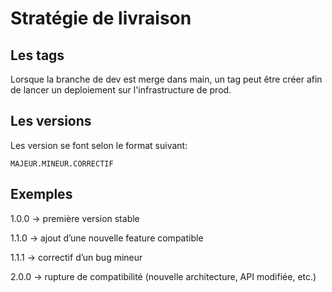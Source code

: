 
# Stratégie de livraison

## Les tags

Lorsque la branche de dev est merge dans main, un tag peut être créer afin de lancer un deploiement sur l'infrastructure de prod.

## Les versions 

Les version se font selon le format suivant:

```
MAJEUR.MINEUR.CORRECTIF
```

## Exemples

1.0.0 → première version stable

1.1.0 → ajout d’une nouvelle feature compatible

1.1.1 → correctif d’un bug mineur

2.0.0 → rupture de compatibilité (nouvelle architecture, API modifiée, etc.)